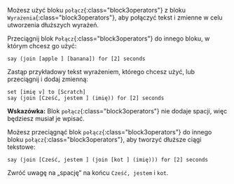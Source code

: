 Możesz użyć bloku `połącz`{:class="block3operators"} z bloku `Wyrażenia`{:class="block3operators"}, aby połączyć tekst i zmienne w celu utworzenia dłuższych wyrażeń.

Przeciągnij blok `Połącz`{:class="block3operators"} do innego bloku, w którym chcesz go użyć:

```blocks3
say (join [apple ] [banana]) for [2] seconds
```

Zastąp przykładowy tekst wyrażeniem, którego chcesz użyć, lub przeciągnij i dodaj zmienną:

```blocks3
set [imię v] to [Scratch]
say (join [Cześć, jestem ] (imię)) for [2] seconds
```

**Wskazówka:** Blok `połącz`{:class="block3operators"} nie dodaje spacji, więc będziesz musiał je wpisać.

Możesz przeciągnąć blok `połącz`{:class="block3operators"} do innego bloku `połącz`{:class="block3operators"}, aby tworzyć dłuższe ciągi tekstowe:

```blocks3
say (join [Cześć, jestem ] (join [kot ] (imię))) for [2] seconds
```

Zwróć uwagę na „spację” na końcu `Cześć, jestem` i `kot`.



